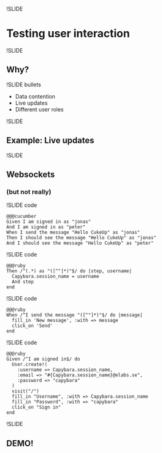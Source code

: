 !SLIDE

# Testing user interaction

!SLIDE

## Why?

!SLIDE bullets

* Data contention
* Live updates
* Different user roles

!SLIDE

## Example: Live updates

!SLIDE

## Websockets
### (but not really)

!SLIDE code

    @@@cucumber
    Given I am signed in as "jonas"
    And I am signed in as "peter"
    When I send the message "Hello CukeUp" as "jonas"
    Then I should see the message "Hello CukeUp" as "jonas"
    And I should see the message "Hello CukeUp" as "peter"

!SLIDE code

    @@@ruby
    Then /^(.*) as "([^"]*)"$/ do |step, username|
      Capybara.session_name = username
      And step
    end

!SLIDE code

    @@@ruby
    When /^I send the message "([^"]*)"$/ do |message|
      fill_in 'New message', :with => message
      click_on 'Send'
    end

!SLIDE code

    @@@ruby
    Given /^I am signed in$/ do
      User.create!(
        :username => Capybara.session_name,
        :email => "#{Capybara.session_name}@elabs.se",
        :password => "capybara"
      )
      visit("/")
      fill_in "Username", :with => Capybara.session_name
      fill_in "Password", :with => "capybara"
      click_on "Sign in"
    end

!SLIDE

## DEMO!
